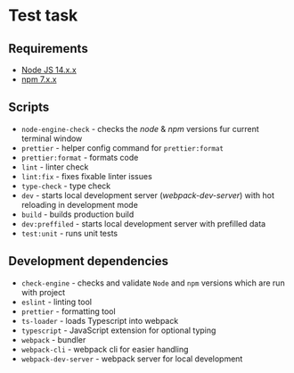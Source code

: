 # Test task

## Requirements

- [Node JS 14.x.x](https://nodejs.org/en/)
- [npm 7.x.x](https://www.npmjs.com/)

## Scripts

- `node-engine-check` - checks the _node_ & _npm_ versions fur current terminal window
- `prettier` - helper config command for `prettier:format`
- `prettier:format` - formats code
- `lint` - linter check
- `lint:fix` - fixes fixable linter issues
- `type-check` - type check
- `dev` - starts local development server (_webpack-dev-server_) with hot reloading in development mode
- `build` - builds production build
- `dev:preffiled` - starts local development server with prefilled data
- `test:unit` - runs unit tests

## Development dependencies

- `check-engine` - checks and validate `Node` and `npm` versions which are run with project
- `eslint` - linting tool
- `prettier` - formatting tool
- `ts-loader` - loads Typescript into webpack
- `typescript` - JavaScript extension for optional typing
- `webpack` - bundler
- `webpack-cli` - webpack cli for easier handling
- `webpack-dev-server` - webpack server for local development
